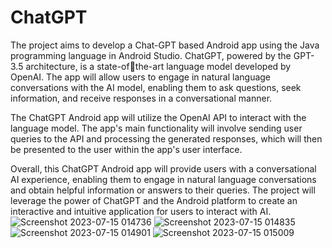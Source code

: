 # ChatGPT
The project aims to develop a Chat-GPT based Android app using the Java programming 
language in Android Studio. ChatGPT, powered by the GPT-3.5 architecture, is a state-ofthe-art language model developed by OpenAI. The app will allow users to engage in natural 
language conversations with the AI model, enabling them to ask questions, seek information, 
and receive responses in a conversational manner.

 The ChatGPT Android app will utilize the OpenAI API to interact with the language 
model. The app's main functionality will involve sending user queries to the API and 
processing the generated responses, which will then be presented to the user within the app's 
user interface.

 Overall, this ChatGPT Android app will provide users with a conversational AI 
experience, enabling them to engage in natural language conversations and obtain helpful 
information or answers to their queries. The project will leverage the power of ChatGPT and 
the Android platform to create an interactive and intuitive application for users to interact 
with AI.
![Screenshot 2023-07-15 014736](https://github.com/jai05yadav/ChatGPT/assets/91937465/c5b06bb0-61e4-4b55-bd2a-6a9db2c0d033)
![Screenshot 2023-07-15 014835](https://github.com/jai05yadav/ChatGPT/assets/91937465/b6f43734-0e94-4f87-9954-dde8af1f62f4)
![Screenshot 2023-07-15 014901](https://github.com/jai05yadav/ChatGPT/assets/91937465/40251dfe-4712-453a-8481-47d48df0d015)
![Screenshot 2023-07-15 015009](https://github.com/jai05yadav/ChatGPT/assets/91937465/3dddf7a3-f791-4f02-bada-215857c7f2e8)
